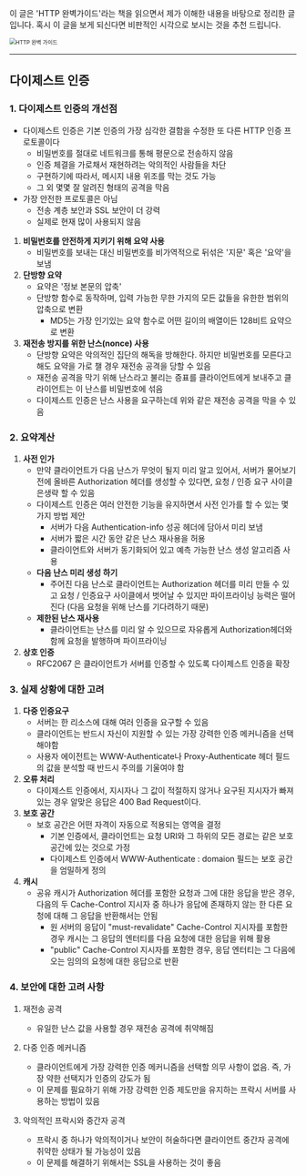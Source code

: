 이 글은 'HTTP 완벽가이드'라는 책을 읽으면서 제가 이해한 내용을 바탕으로 정리한 글입니다. 
혹시 이 글을 보게 되신다면 비판적인 시각으로 보시는 것을 추천 드립니다.

<img src="http://image.yes24.com/goods/15381085/XL" alt="HTTP 완벽 가이드" style="zoom:67%;" />

---

## 다이제스트 인증

### 1. 다이제스트 인증의 개선점

- 다이제스트 인증은 기본 인증의 가장 심각한 결함을 수정한 또 다른 HTTP 인증 프로토콜이다
  - 비밀번호를 절대로 네트워크를 통해 평문으로 전송하지 않음
  - 인증 체결을 가로채서 재현하려는 악의적인 사람들을 차단
  - 구현하기에 따라서, 메시지 내용 위조를 막는 것도 가능
  - 그 외 몇몇 잘 알려진 형태의 공격을 막음
- 가장 안전한 프로토콜은 아님
  - 전송 계층 보안과 SSL 보안이 더 강력
  - 실제로 현재 많이 사용되지 않음



1. **비밀번호를 안전하게 지키기 위해 요약 사용**
   - 비밀번호를 보내는 대신 비밀번호를 비가역적으로 뒤섞은 '지문' 혹은 '요약'을 보냄
2. **단방향 요약**
   - 요약은 '정보 본문의 압축'
   - 단방향 함수로 동작하며, 입력 가능한 무한 가지의 모든 값들을 유한한 범위의 압축으로 변환
     - MD5는 가장 인기있는 요약 함수로 어떤 길이의 배열이든 128비트 요약으로 변환
3. **재전송 방지를 위한 난스(nonce) 사용**
   - 단방향 요약은 악의적인 집단의 해독을 방해한다. 하지만 비밀번호를 모른다고 해도 요약을 가로 챌 경우 재전송 공격을 당할 수 있음
   - 재전송 공격을 막기 위해 난스라고 불리는 증표를 클라이언트에게 보내주고 클라이언트는 이 난스를 비밀번호에 섞음
   - 다이제스트 인증은 난스 사용을 요구하는데 위와 같은 재전송 공격을 막을 수 있음



### 2. 요약계산

1. **사전 인가**
   - 만약 클라이언트가 다음 난스가 무엇이 될지 미리 알고 있어서, 서버가 물어보기 전에 올바른 Authorization 헤더를 생성할 수 있다면,  요청 / 인증 요구 사이클은생략 할 수 있음
   - 다이제스트 인증은 여러 안전한 기능을 유지하면서 사전 인가를 할 수 있는 몇 가지 방법 제안
     - 서버가 다음 Authentication-info 성공 헤더에 담아서 미리 보냄
     - 서버가 짧은 시간 동안 같은 난스 재사용을 허용
     - 클라이언트와 서버가 동기화되어 있고 예측 가능한 난스 생성 알고리즘 사용
   - **다음 난스 미리 생성 하기**
     - 주어진 다음 난스로 클라이언트는 Authorization 헤더를 미리 만들 수 있고 요청 / 인증요구 사이클에서 벗어날 수 있지만 파이프라이닝 능력은 떨어진다 (다음 요청을 위해 난스를 기다려하기 때문)                                                                                                                                           
   - **제한된 난스 재사용**
     - 클라이언트는 난스를 미리 알 수 있으므로 자유롭게 Authorization헤더와 함께 요청을 발행하며 파이프라이닝
2. **상호 인증**
   - RFC2067 은 클라이언트가 서버를 인증할 수 있도록 다이제스트 인증을 확장



### 3. 실제 상황에 대한 고려

1. **다중 인증요구**
   - 서버는 한 리소스에 대해 여러 인증을 요구할 수 있음
   - 클라이언트는 반드시 자신이 지원할 수 있는 가장 강력한 인증 메커니즘을 선택해야함
   - 사용자 에이전트는 WWW-Authenticate나 Proxy-Authenticate 헤더 필드의 값을 분석할 때 반드시 주의를 기울여야 함
2. **오류 처리**
   - 다이제스트 인증에서, 지시자나 그 값이 적절하지 않거나 요구된 지시자가 빠져 있는 경우 알맞은 응답은 400 Bad Request이다.
3. **보호 공간**
   - 보호 공간은 어떤 자격이 자동으로 적용되는 영역을 결정
     - 기본 인증에서, 클라이언트는 요청 URI와 그 하위의 모든 경로는 같은 보호 공간에 있는 것으로 가정
     - 다이제스트 인증에서 WWW-Authenticate : domaion 필드는 보호 공간을 엄밀하게 정의
4. **캐시**
   - 공유 캐시가 Authorization 헤더를 포함한 요청과 그에 대한 응답을 받은 경우, 다음의 두 Cache-Control 지시자 중 하나가 응답에 존재하지 않는 한 다른 요청에 대해 그 응답을 반환해서는 안됨
     - 원 서버의 응답이 "must-revalidate" Cache-Control 지시자를 포함한 경우 캐시는 그 응답의 엔터티를 다음 요청에 대한 응답을 위해 활용
     - "public" Cache-Control 지시자를 포함한 경우, 응답 엔터티는 그 다음에 오는 임의의 요청에 대한 응답으로 반환



### 4. 보안에 대한 고려 사항

1. 재전송 공격

   - 유일한 난스 값을 사용할 경우 재전송 공격에 취약해짐

2. 다중 인증 메커니즘

   - 클라이언트에게 가장 강력한 인증 메커니즘을 선택할 의무 사항이 없음. 즉, 가장 약한 선택지가 인증의 강도가 됨
   - 이 문제를 필요하기 위해 가장 강력한 인증 제도만을 유지하는 프락시 서버를 사용하는 방법이 있음

3. 악의적인 프락시와 중간자 공격

   - 프락시 중 하나가 악의적이거나 보안이 허술하다면 클라이언트 중간자 공격에 취약한 상태가 될 가능성이 있음
   - 이 문제를 해결하기 위해서는 SSL을 사용하는 것이 좋음

   



